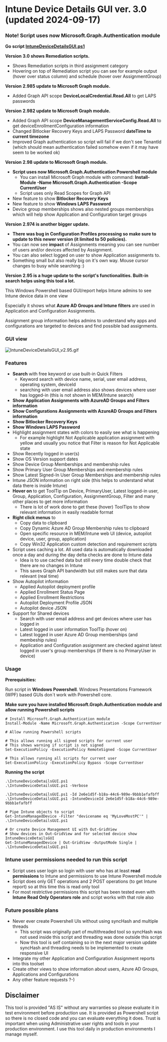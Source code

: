 # Intune Device Details GUI ver. 3.0 (updated 2024-09-17)

### Note! Script uses now Microsoft.Graph.Authentication module ###

**Go script [IntuneDeviceDetailsGUI.ps1](./IntuneDeviceDetailsGUI.ps1)**

**Version 3.0 shows Remediation scripts.**
* Shows Remediation scripts in third assignment category
* Hovering on top of Remediation script you can see for example output (hover over status column) and schedule (hover over AssignmentGroup)

**Version 2.985 update to Microsoft Graph module.**
* Added Graph API scope **DeviceLocalCredential.Read.All** to get LAPS passwords

**Version 2.982 update to Microsoft Graph module.**
* Added Graph API scope **DeviceManagementServiceConfig.Read.All** to get deviceEnrollmentConfiguration information
* Changed Bitlocker Recovery Keys and LAPS Password **dateTime to current timezone**
* Improved Graph authentication so script will fail if we don't see TenantId (which should mean authentication failed somehow even if it may have seem to be worked ok)

**Version 2.98 update to Microsoft Graph module.**
* **Script uses now Microsoft.Graph.Authentication Powershell module**
  * You can install Microsoft Graph module with command: **Install-Module -Name Microsoft.Graph.Authentication -Scope CurrentUser**
  * Script uses only Read Scopes for Graph API
* New feature to show **Bitlocker Recovery Keys**
* New feature to show **Windows LAPS Password**
* Device group memberships shows also nested groups memberships which will help show Application and Configuration target groups

**Version 2.974 is another bigger update.**

*  **There was bug in Configuration Profiles processing so make sure to update to this newer version (it limited to 50 policies).**
*  You can now see **impact** of Assignments meaning you can see number of users and/or devices affected by Assignment.  
*  You can also select logged on user to show Application assignments to.  
*  Something small but also really big on it's own way. Mouse cursor changes to busy while searching :)  

**Version 2.95 is a huge update to the script's functionalities. Built-in search helps using this tool a lot.**

This Windows Powershell based GUI/report helps Intune admins to see Intune device data in one view

Especially it shows what **Azure AD Groups and Intune filters** are used in Application and Configuration Assignments.

Assignment group information helps admins to understand why apps and configurations are targeted to devices and find possible bad assignments.

### GUI view
![IntuneDeviceDetailsGUI_v2.95.gif](https://github.com/petripaavola/IntuneDeviceDetailsGUI/blob/main/pics/IntuneDeviceDetailsGUI_v2.95.gif)

### Features
* **Search** with free keyword or use built-in Quick Filters
  * Keyword search with device name, serial, user email address, operating system, deviceId
  * searching with user email address also shows devices where user has logged-in (this is not shown in MEM/Intune search)
* **Show Application Assignments with AzureAD Groups and Filters information**
* **Show Configurations Assignments with AzureAD Groups and Filters information**
* **Show Bitlocker Recovery Keys**
* **Show Windows LAPS Password**
* Highlight assignment states with colors to easily see what is happening
  * For example highlight Not Applicable application assignment with yellow and usually you notice that Filter is reason for Not Applicable state
* Show Recently logged in user(s)
* Show OS Version support dates
* Show Device Group Memberships and membership rules
* Show Primary User Group Memberships and membership rules
* Show Latest Signed-In User Group Memberships and membership rules
* Intune JSON information on right side (this helps to understand what data there is inside Intune)
* **Hover on** to get ToolTip on Device, PrimaryUser, Latest logged-in user, Group, Application, Configuration, AssignmentGroup, Filter and many other places to get more information
  * There is lot of work done to get these (hover) ToolTips to show relevant information in easily readable format
* **Right click menus** to
  * Copy data to clipboard
  * Copy Dynamic Azure AD Group Membership rules to clipboard
  * Open specific resource in MEM/Intune web UI (device, autopilot device, user, group, application)
  * Copy Win32 Application custom detection and requirement scripts
* Script uses caching a lot. All used data is automatically downloaded once a day and during the day delta checks are done to Intune data
  * Idea is to use cached data but still every time double check that there are no changes in Intune
  * This saves Graph API bandwidth but still makes sure that data relevant (real time)
* Show Autopilot information
  * Applied Autopilot deployment profile
  * Applied Enrollment Status Page
  * Applied Enrollment Restrictions
  * Autopilot Deployment Profile JSON
  * Autopilot device JSON
* Support for Shared devices
  * Search with user email address and get devices where user has logged in
  * Latest logged in user information ToolTip (hover on)
  * Latest logged in user Azure AD Group memberships (and membeship rules)
  * Application and Configuration assignment are checked against latest logged in user's group memberships (if there is no PrimaryUser in device)


### Usage
**Prerequisities:**

Run script in **Windows Powershell**. Windows Presentations Framework (WPF) based GUIs don´t work with Powershell core.

**Make sure you have installed Microsoft.Graph.Authentication module and allow running Powershell scripts**
```
# Install Microsoft.Graph.Authentication module
Install-Module -Name Microsoft.Graph.Authentication -Scope CurrentUser

# Allow running Powershell scripts

# This allows running all signed scripts for current user
# This shows warning if script is not signed
Set-ExecutionPolicy -ExecutionPolicy RemoteSigned -Scope CurrentUser

# This allows running all scripts for current user
Set-ExecutionPolicy -ExecutionPolicy Bypass -Scope CurrentUser
```

**Running the script**
```
.\IntuneDeviceDetailsGUI.ps1
.\IntuneDeviceDetailsGUI.ps1 -Verbose

.\IntuneDeviceDetailsGUI.ps1 -Id 2e6e1d5f-b18a-44c6-989e-9bbb1efafbff
.\IntuneDeviceDetailsGUI.ps1 -IntuneDeviceId 2e6e1d5f-b18a-44c6-989e-9bbb1efafbff

# Pipe Intune objects to script
Get-IntuneManagedDevice -Filter "devicename eq 'MyLoveMostPC'" | .\IntuneDeviceDetailsGUI.ps1

# Or create Device Management UI with Out-GridView
# Show devices in Out-GridView and for selected device show IntuneDeviceDetailsGUI
Get-IntuneManagedDevice | Out-GridView -OutputMode Single | .\IntuneDeviceDetailsGUI.ps1
```

### Intune user permissions needed to run this script
* Script uses user login so login with user who has at least **read permissions** to Intune and permissions to use Intune Powershell module
* Script does only GET operations and 2 POST operations (to get Intune report) so at this time this is read only tool
* For most restrictive permissions this script has been tested even with **Intune Read Only Operators role** and script works with that role also

### Future possible plans
* Never ever create Powershell UIs without using syncHash and multiple threads
  * This script was originally part of multithreaded tool so syncHash was not used inside this script and threading was done outside this script
  * Now this tool is self containing so in the next major version update syncHash and threading needs to be implemented to create responsive UI
* Integrate my other Application and Configuration Assignment reports into this toolset
* Create other views to show information about users, Azure AD Groups, Applications and Configurations
* Any other feature requests ?-)

## Disclaimer
This tool is provided "AS IS" without any warranties so please evaluate it in test environment before production use. It is provided as Powershell script so there is no closed code and you can evaluate everything it does. Trust is important when using Administrative user rights and tools in your production environment. I use this tool daily in production environments I manage myself.
